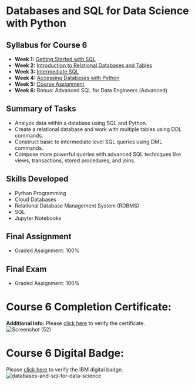 # Databases and SQL for Data Science with Python
## Syllabus for Course 6
- **Week 1:** [Getting Started with SQL](https://github.com/KailaniBailey/IBM-Data-Science-Professional-Certificate/tree/main/06.%20Databases%20and%20SQL%20for%20Data%20Science%20with%20Python/Week%201%3A%20Getting%20Started%20with%20SQL)
- **Week 2:** [Introduction to Relational Databases and Tables](https://github.com/KailaniBailey/IBM-Data-Science-Professional-Certificate/tree/main/06.%20Databases%20and%20SQL%20for%20Data%20Science%20with%20Python/Week%202%3A%20Introduction%20to%20Relational%20Databses%20and%20Tables)
- **Week 3:** [Intermediate SQL](https://github.com/KailaniBailey/IBM-Data-Science-Professional-Certificate/tree/main/06.%20Databases%20and%20SQL%20for%20Data%20Science%20with%20Python/Week%203%3A%20Intermediate%20SQL)
- **Week 4:** [Accessing Databases with Python](https://github.com/KailaniBailey/IBM-Data-Science-Professional-Certificate/tree/main/06.%20Databases%20and%20SQL%20for%20Data%20Science%20with%20Python/Week%204%3A%20Accessing%20Databases%20with%20Python)
- **Week 5:** [Course Assignment](https://github.com/KailaniBailey/IBM-Data-Science-Professional-Certificate/blob/main/06.%20Databases%20and%20SQL%20for%20Data%20Science%20with%20Python/Week%205:%20Course%20Assignment/README.md)
- **Week 6:** Bonus: Advanced SQL for Data Engineers (Advanced)
## Summary of Tasks
- Analyze data within a database using SQL and Python.
- Create a relational database and work with multiple tables using DDL commands.
- Construct basic to intermediate level SQL queries using DML commands.
- Compose more powerful queries with advanced SQL techniques like views, transactions, stored procedures, and joins.
## Skills Developed
- Python Programming
- Cloud Databases
- Relational Database Management System (RDBMS)
- SQL
- Jupyter Notebooks
## Final Assignment
- Graded Assignment: 100%
## Final Exam
- Graded Assignment: 100%
# Course 6 Completion Certificate:
**Additional Info:** Please [click here](https://www.coursera.org/account/accomplishments/verify/TM7XXHJW9V2R) to verify the certificate. <br>
![Screenshot (52)](https://github.com/KailaniBailey/IBM-Data-Science-Professional-Certificate/assets/158431578/5bc4319d-d0b1-4550-a63e-f13aa63fd010) <br>
# Course 6 Digital Badge:
Please [click here](https://www.credly.com/badges/c4ed4ec5-03dd-4f4a-91b5-48a0c78b506a/public_url) to verify the IBM digital badge.<br>
![databases-and-sql-for-data-science](https://github.com/KailaniBailey/IBM-Data-Science-Professional-Certificate/assets/158431578/7c72596f-d758-4c67-b8b8-a696d5dd9a1e)
